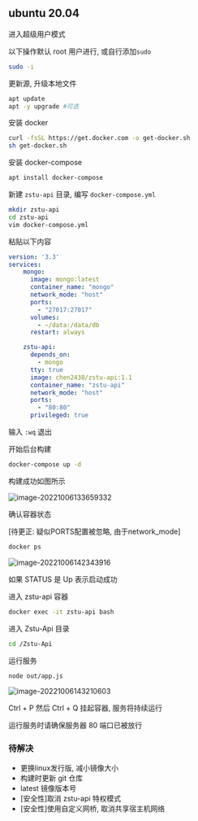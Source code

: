 ## ubuntu 20.04

进入超级用户模式

以下操作默认 root 用户进行, 或自行添加`sudo`

```bash
sudo -i
```

更新源, 升级本地文件

```bash
apt update
apt -y upgrade #可选
```

安装 docker

```bash
curl -fsSL https://get.docker.com -o get-docker.sh
sh get-docker.sh
```

安装 docker-compose

```bash
apt install docker-compose
```

新建 `zstu-api` 目录, 编写 `docker-compose.yml`

```bash
mkdir zstu-api
cd zstu-api
vim docker-compose.yml
```

粘贴以下内容

```yaml
version: '3.3'
services: 
    mongo: 
      image: mongo:latest
      container_name: "mongo"
      network_mode: "host"
      ports: 
        - "27017:27017"
      volumes: 
        - ~/data:/data/db
      restart: always

    zstu-api: 
      depends_on: 
        - mongo
      tty: true
      image: chen2438/zstu-api:1.1
      container_name: "zstu-api"
      network_mode: "host"
      ports: 
        - "80:80"
      privileged: true
```

输入 `:wq` 退出

开始后台构建

```bash
docker-compose up -d
```

构建成功如图所示

![image-20221006133659332](http://nme-200t.oss-cn-hangzhou.aliyuncs.com/notes/2022-10-06-053659.png)

确认容器状态

[待更正: 疑似PORTS配置被忽略, 由于network_mode]

```bash
docker ps
```

![image-20221006142343916](http://nme-200t.oss-cn-hangzhou.aliyuncs.com/notes/2022-10-06-062344.png)

如果 STATUS 是 Up 表示启动成功

进入 zstu-api 容器

```bash
docker exec -it zstu-api bash
```

进入 Zstu-Api 目录

```bash
cd /Zstu-Api
```

运行服务

```bash
node out/app.js
```

![image-20221006143210603](http://nme-200t.oss-cn-hangzhou.aliyuncs.com/notes/2022-10-06-063211.png)

Ctrl + P 然后 Ctrl + Q 挂起容器, 服务将持续运行

运行服务时请确保服务器 80 端口已被放行

### 待解决

- 更换linux发行版, 减小镜像大小
- 构建时更新 git 仓库
- latest 镜像版本号
- [安全性]取消 zstu-api 特权模式
- [安全性]使用自定义网桥, 取消共享宿主机网络
